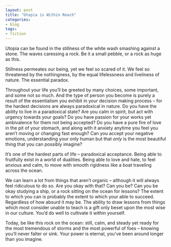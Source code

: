 ```yaml
---
layout: post
title: "Utopia is Within Reach"
categories:
- blog
tags:
- fiction
---
```


Utopia can be found in the stillness of the white wash smashing against a stone. The waves caressing a rock. Be it a small pebble, or a rock as huge as this.

Stillness permeates our being, yet we feel so scared of it. We feel so threatened by the nothingness, by the equal lifelessness and liveliness of nature. The essential paradox.

Throughout your life you’ll be greeted by many choices, some important, and some not so much. And the type of person you become is purely a result of the essentialism you exhibit in your decision making process – for the hardest decisions are always paradoxical in nature. Do you have the ability to live in a paradoxical state? Are you calm in spirit, but act with urgency towards your goals? Do you have passion for your works yet ambivalence for them not being accepted? Do you have a pure fire of love in the pit of your stomach, and along with it anxiety anytime you feel you aren’t moving or changing fast enough? Can you accept your negative emotions, understanding your only human but that *only* is the most beautiful thing that you can possibly imagine?

It’s one of the hardest parts of life – paradoxical acceptance. Being able to fruitfully exist in a world of dualities. Being able to love and hate, to feel anxious and calm, to move with smooth rigidness like a boat traveling across the ocean.

We can learn a lot from things that aren’t organic – although it will always feel ridiculous to do so. Are you okay with that? Can you be? Can you be okay studying a ship, or a rock sitting on the ocean for lessons? The extent to which you can is probably the extent to which your able to succeed. Regardless of how absurd it may be. The ability to draw lessons from things which most consider unable to teach is a gift only beset upon the most wise in our culture. You’d do well to cultivate it within yourself.

Today, be like this rock on the ocean: still, calm, and steady yet ready for the most tremendous of storms and the most powerful of foes – knowing you’ll never falter or sink. Your power is eternal, you’ve been around longer than you imagine.